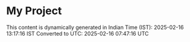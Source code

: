# My Project

This content is dynamically generated in Indian Time (IST): 2025-02-16 13:17:16 IST
Converted to UTC: 2025-02-16 07:47:16 UTC
